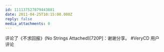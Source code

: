 ```yaml
---
id: 111137527879443881
date: 2011-04-25T10:15:00.000Z
reply: false
media_attachments: 0
---
```


评论了《不求回报》(No Strings Attached)[720P]：谢谢分享。 #VeryCD 用户评论 ​​​​

